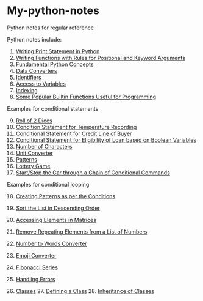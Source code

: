 # My-python-notes
Python notes for regular reference

Python notes include:

1. [Writing Print Statement in Python](#Writing-print-statement-in-python)
2. [Writing Functions with Rules for Positional and Keyword Arguments](#Writing-functions-with-rules-for-positional-and-keyword-arguments)
3. [Fundamental Python Concepts](#Fundamental-Python-concepts)
4. [Data Converters](#Data-converters)
5. [Identifiers](#Identifiers)
6. [Access to Variables](#Access-to-variables)
7. [Indexing](#INDEXING)
8. [Some Popular Builtin Functions Useful for Programming](#Some-popular-builtin-functions-useful-for-programming)      

Examples for conditional statements  

9. [Roll of 2 Dices](#Roll-of-two-dices)
10. [Condition Statement for Temperature Recording](#Condition-statement-for-temperature-recording)
11. [Conditional Statement for Credit Line of Buyer](#Conditional-statement-for-credit-line-of-buyer)
12. [Conditional Statement for Eligibility of Loan based on Boolean Variables](#Conditional-statement-for-eligibility-of-loan-based-on-boolaean-variables)
13. [Number of Characters](#Number-of-charcters)
14. [Unit Converter](#Unit-Converter)
15. [Patterns](#Patterns)
16. [Lottery Game](#Lottery-game)
17. [Start/Stop the Car through a Chain of Conditional Commands](#Start/Stop-the-car-through-a-chain-of-conditional-commands)

Examples for conditional looping

18. [Creating Patterns as per the Conditions](#Creating-patters-as-per-the-conditions)
19. [Sort the List in Descending Order](#Sort-the-list-in-descending-order)
20. [Accessing Elements in Matrices](#Accessing-elements-in-matrices)
21. [Remove Repeating Elements from a List of Numbers](#Remove-repeating-elements-from-a-list-of-numbers)
22. [Number to Words Converter](#Number-to-words-converter)
23. [Emoji Converter](#Emoji-Converter)
24. [Fibonacci Series](#Fibinocci-series)

25. [Handling Errors](#Handling-errors)


26. [Classes](#Classes)
    27. [Defining a Class](#Defining-a-class)
    28. [Inheritance of Classes](#Inheritance-of-classes)
